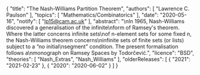 {
    "title": "The Nash-Williams Partition Theorem",
    "authors": [
        "Lawrence C. Paulson"
    ],
    "topics": [
        "Mathematics/Combinatorics"
    ],
    "date": "2020-05-16",
    "notify": [
        "lp15@cam.ac.uk"
    ],
    "abstract": "\nIn 1965, Nash-Williams discovered a generalisation of the infinite\nform of Ramsey's theorem. Where the latter concerns infinite sets\nof n-element sets for some fixed n, the Nash-Williams theorem concerns\ninfinite sets of finite sets (or lists) subject to a “no initial\nsegment” condition. The present formalisation follows a\nmonograph on Ramsey Spaces by Todorčević.",
    "licence": "BSD",
    "theories": [
        "Nash_Extras",
        "Nash_Williams"
    ],
    "olderReleases": [
        {
            "2021": "2021-02-23"
        },
        {
            "2020": "2020-06-02"
        }
    ]
}